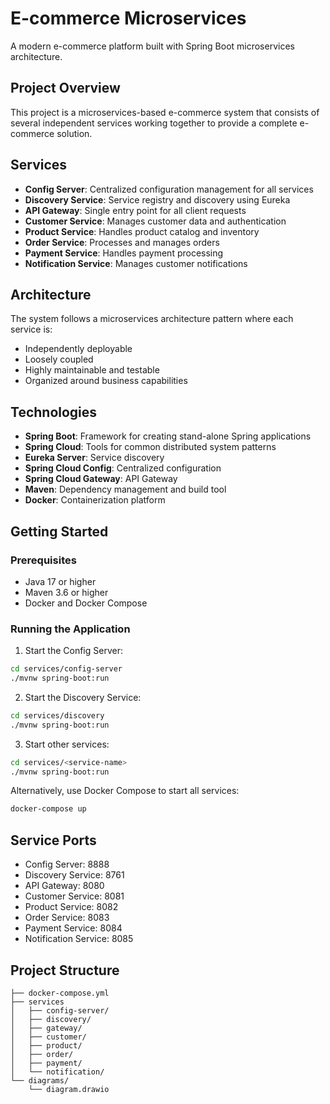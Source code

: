 # E-commerce Microservices

A modern e-commerce platform built with Spring Boot microservices architecture.

## Project Overview

This project is a microservices-based e-commerce system that consists of several independent services working together to provide a complete e-commerce solution.

## Services

- **Config Server**: Centralized configuration management for all services
- **Discovery Service**: Service registry and discovery using Eureka
- **API Gateway**: Single entry point for all client requests
- **Customer Service**: Manages customer data and authentication
- **Product Service**: Handles product catalog and inventory
- **Order Service**: Processes and manages orders
- **Payment Service**: Handles payment processing
- **Notification Service**: Manages customer notifications

## Architecture

The system follows a microservices architecture pattern where each service is:

- Independently deployable
- Loosely coupled
- Highly maintainable and testable
- Organized around business capabilities

## Technologies

- **Spring Boot**: Framework for creating stand-alone Spring applications
- **Spring Cloud**: Tools for common distributed system patterns
- **Eureka Server**: Service discovery
- **Spring Cloud Config**: Centralized configuration
- **Spring Cloud Gateway**: API Gateway
- **Maven**: Dependency management and build tool
- **Docker**: Containerization platform

## Getting Started

### Prerequisites

- Java 17 or higher
- Maven 3.6 or higher
- Docker and Docker Compose

### Running the Application

1. Start the Config Server:

```bash
cd services/config-server
./mvnw spring-boot:run
```

2. Start the Discovery Service:

```bash
cd services/discovery
./mvnw spring-boot:run
```

3. Start other services:

```bash
cd services/<service-name>
./mvnw spring-boot:run
```

Alternatively, use Docker Compose to start all services:

```bash
docker-compose up
```

## Service Ports

- Config Server: 8888
- Discovery Service: 8761
- API Gateway: 8080
- Customer Service: 8081
- Product Service: 8082
- Order Service: 8083
- Payment Service: 8084
- Notification Service: 8085

## Project Structure

```
├── docker-compose.yml
├── services
│   ├── config-server/
│   ├── discovery/
│   ├── gateway/
│   ├── customer/
│   ├── product/
│   ├── order/
│   ├── payment/
│   └── notification/
└── diagrams/
    └── diagram.drawio
```
